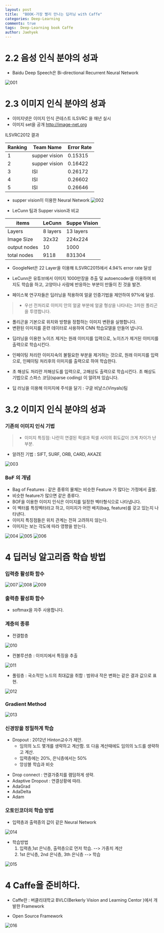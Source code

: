```yaml
---
layout: post
title:  "BOOK-가장 빨리 만나는 딥러닝 with Caffe"
categories: Deep-Learning
comments: true
tags:  Deep-Learning book Caffe
author: Jaehyek
---
```



# 2.2 음성 인식 분야의 성과
- Baidu Deep Speech은 Bi-directional Recurrent Neural Network

![001](/img/2016-12-17-Deep-Learning-book-Caffe/001.JPG)

# 2.3 이미지 인식 분야의 성과
- 이미지넷은 이미지 인식 콘테스트 ILSVRC 을 매년 실시
- 이미지 set을 공개 <http://image-net.org>

ILSVRC2012 결과

Ranking | Team Name | Error Rate
----|----|----
1 | supper vision | 0.15315
2 | supper vision | 0.16422
3 | ISI | 0.26172
4 | ISI | 0.26602
5 | ISI | 0.26646

- supper vision이 이용한 Neural Network
![002](/img/2016-12-17-Deep-Learning-book-Caffe/002.JPG)

- LeCunn 팀과 Supper vision과 비교 

items | LeCunn | Suppe Vision
----| ----|-----
Layers | 8 layers | 13 layers 
Image Size | 32x32 | 224x224
output nodes | 10 | 1000 
total nodes | 9118 | 831304

- GoogleNet은 22 Layer을 이용해  ILSVRC2015에서 4.94% error rate 달성  

- LeCunn은 유튜브에서 이미지 1000만장을 추출 및 autoencoder을 이용하여 
비지도 학습을 하고, 고양이나 사람에 반응하는 부분이 만들이 진 것을 발견.

- 페이스북 연구자들은 딥러닝을 적용하여 얼굴 인증기법을 제안하여 97%에 달성.

>* 우선 전처리로 이미지 안의 얼굴 부분에 얼굴 형상을 나타내는 3차원 폴리곤을 투영합니다.
* 폴리곤을 기본으로 위치와 방향을 정합하는 이미지 변환을 실행합니다. 
* 변환된 이미지를 훈련 데이터로 사용하여 CNN 학습모델을 만들어 냅니다.

- 딥러닝을 이용한  노이즈 제거는 원래 이미지를 입력으로, 노이즈가 제거된 이미지를 출력으로 
학습시킨다.

- 인페이팅 처리란 이미지속의 불필요한 부분을 제거하는 것으로, 원래 이미지를 입력으로, 
인페이팅 처리후의 이미지를 출력으로 하여 학습한다. 

- 초 해상도 처리란 저해상도를 입력으로, 고해상도 출력으로 학습시킨다.
 초 해상도 기법으로 스파스 코딩(sparse coding) 이 알려져 있습니다.

- 딥 러닝을 이용해 이미지에 주석을 달기 : 구글 비냘스(Vinyals)팀

# 3.2 이미지 인식 분야의 성과

### 기존의 이미지 인식 기법
>* 이미지 특징점: 나란히 연결된 픽셀과 픽셀 사이의 휘도값이 크게 차이가 난 부분.
* 알려진 기법 : SIFT, SURF, ORB, CARD, AKAZE 

![003](/img/2016-12-17-Deep-Learning-book-Caffe/003.JPG)

### BoF 의 개념

- Bag of Features : 같은 종류의 물체는  비슷한 Feature 가 많다는 가정에서 출발.
- 비슷한 feature가 많으면 같은 종류다.
- BOF을 이용한 이미지 인식은 이미지를 일정한 벡터형식으로 나타냅니다. 
- 이 벡터를 특징벡터라고 하고, 이미지가 어떤 배치(bag, feature)를 갖고 있는지 나타낸다.
- 이미지 특징점들은 위치 관계는 전혀 고려하지 않는다.
- 이미지는 보는 각도에 따라 영향을 받는다.

![004](/img/2016-12-17-Deep-Learning-book-Caffe/004.JPG)
![005](/img/2016-12-17-Deep-Learning-book-Caffe/005.JPG)
![006](/img/2016-12-17-Deep-Learning-book-Caffe/006.JPG)

# 4 딥러닝 알고리즘 학습 방법

### 입력층 활성화 함수

![007](/img/2016-12-17-Deep-Learning-book-Caffe/007.JPG)
![008](/img/2016-12-17-Deep-Learning-book-Caffe/008.JPG)
![009](/img/2016-12-17-Deep-Learning-book-Caffe/009.JPG)

### 출력층 활성화 함수

- softmax을 자주 사용합니다. 

### 계층의 종류

- 전결합층

![010](/img/2016-12-17-Deep-Learning-book-Caffe/010.JPG)

- 컨볼루션층 : 이미지에서 특징을 추출

![011](/img/2016-12-17-Deep-Learning-book-Caffe/011.JPG)

- 풀링층 : 국소적인 노드의 최대값을 취합 : 범위내 작은 변화는 같은 결과 값으로 표현.

![012](/img/2016-12-17-Deep-Learning-book-Caffe/012.JPG)

### Gradient Method 

![013](/img/2016-12-17-Deep-Learning-book-Caffe/013.JPG)

### 신경망을 정밀하게 학습

* Dropout : 2012년 Hinton교수가 제안. 
    * 임의의 노드 몇개를 생략하고 계산함. 또 다음 계산때에도 임의의 노드를 생략하고 계산.
    * 입력층에는 20%, 은닉층에서는 50% 
    * 앙상블 학습과 비슷
 
- Drop connect : 연결가중치를 램덤하게 생략.
- Adaptive Dropout : 연결상황에 따라.
- AdaGrad
- AdaDelta
- Adam

### 오토인코더의 학습 방법

- 입력층과 출력증의 값이 같은 Neural Network

![014](/img/2016-12-17-Deep-Learning-book-Caffe/014.JPG)

* 학습방법
    1. 입력층,1st 은닉층, 출력층으로 먼저 학습. --> 가중치 계산
    2. 1st 은닉층, 2nd 은닉층, 3th 은닉층 --> 학습

![015](/img/2016-12-17-Deep-Learning-book-Caffe/015.JPG)

# 4 Caffe을 준비하다.

- Caffe란 : 버클리대학교 BVLC(Berkerly Vision and Learning Centor )에서 개발한 Framework

- Open Source Framework

![016](/img/2016-12-17-Deep-Learning-book-Caffe/016.JPG)


